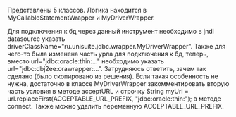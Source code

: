 Представлены 5 классов. Логика находится в MyCallableStatementWrapper и MyDriverWrapper. 

Для подключения к бд через данный инструмент необходимо в jndi datasource указать 
driverClassName="ru.unisuite.jdbc.wrapper.MyDriverWrapper". 
Также для чего-то была изменена часть урла для подключения к бд, теперь, вместо url="jdbc:oracle:thin:..."
необходимо указать url="jdbc:dbj2ee:orawrapper:...". Затрудняюсь ответить, зачем так сделано (было скопировано из решения). Если такая особенность не нужна, достаточно в классе MyDriverWrapper закомментировать вторую часть условия в методе acceptURL и строчку String myUrl = url.replaceFirst(ACCEPTABLE_URL_PREFIX, "jdbc:oracle:thin:"); в методе connect. Также можно удалить переменную ACCEPTABLE_URL_PREFIX.
